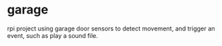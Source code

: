 # garage
rpi project using garage door sensors to detect movement, and trigger an event, such as play a sound file.
